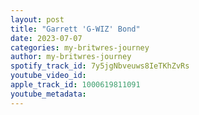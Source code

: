 ```yaml
---
layout: post
title: "Garrett 'G-WIZ' Bond"
date: 2023-07-07
categories: my-britwres-journey
author: my-britwres-journey
spotify_track_id: 7y5jgNbveuws8IeTKhZvRs
youtube_video_id: 
apple_track_id: 1000619811091
youtube_metadata: 
---
```

